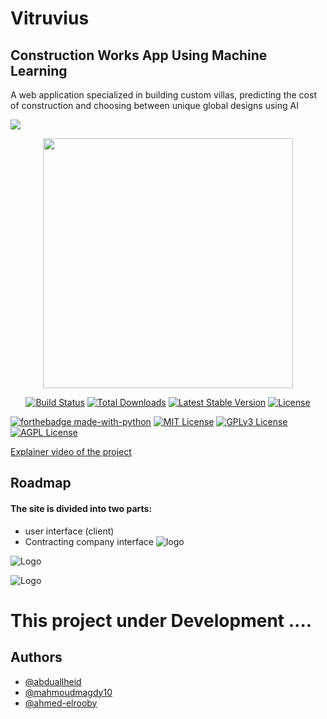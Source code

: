 # Vitruvius 
## Construction Works App Using Machine Learning 

A web application specialized in building custom villas, predicting the cost of construction and choosing between unique global designs using AI 


<o align="center">
<img src="https://github.com/abduallheid/Vitruvius-graduation-project-cs-2022/blob/master/PicsArt_22-05-11_16-28-27-202.png">
</o>
<p align="center"><a href="https://laravel.com" target="_blank"><img src="https://raw.githubusercontent.com/laravel/art/master/logo-lockup/5%20SVG/2%20CMYK/1%20Full%20Color/laravel-logolockup-cmyk-red.svg" width="400"></a></p>

<p align="center">
<a href="https://travis-ci.org/laravel/framework"><img src="https://travis-ci.org/laravel/framework.svg" alt="Build Status"></a>
<a href="https://packagist.org/packages/laravel/framework"><img src="https://img.shields.io/packagist/dt/laravel/framework" alt="Total Downloads"></a>
<a href="https://packagist.org/packages/laravel/framework"><img src="https://img.shields.io/packagist/v/laravel/framework" alt="Latest Stable Version"></a>
<a href="https://packagist.org/packages/laravel/framework"><img src="https://img.shields.io/packagist/l/laravel/framework" alt="License"></a>
</p>

[![forthebadge made-with-python](http://ForTheBadge.com/images/badges/made-with-python.svg)](https://www.python.org/)
[![MIT License](https://img.shields.io/badge/License-MIT-green.svg)](https://choosealicense.com/licenses/mit/)
[![GPLv3 License](https://img.shields.io/badge/License-GPL%20v3-yellow.svg)](https://opensource.org/licenses/)
[![AGPL License](https://img.shields.io/badge/license-AGPL-blue.svg)](http://www.gnu.org/licenses/agpl-3.0)

[Explainer video of the project](https://drive.google.com/file/d/1VqnUlKKyblUychkMF4AY1MuB8wB3L42x/view?usp=sharing)



## Roadmap

#### The site is divided into two parts:

* user interface (client)
* Contracting company interface
![logo](https://github.com/abduallheid/Vitruvius-graduation-project-cs-2022/blob/abduallheid-patch-1/WhatsApp%20Image%202022-07-16%20at%203.07.27%20AM%20(5).jpeg)

![Logo](https://github.com/abduallheid/Vitruvius-graduation-project-cs-2022/blob/abduallheid-patch-1/WhatsApp%20Image%202022-07-16%20at%203.03.32%20AM.jpeg)

![Logo](https://github.com/abduallheid/Vitruvius-graduation-project-cs-2022/blob/abduallheid-patch-1/WhatsApp%20Image%202022-07-16%20at%203.07.23%20AM.jpeg)

# This project under Development .... 


## Authors
- [@abduallheid](https://github.com/abduallheid)
- [@mahmoudmagdy10](https://github.com/mahmoudmagdy10)
- [@ahmed-elrooby](https://github.com/ahmed-elrooby)

